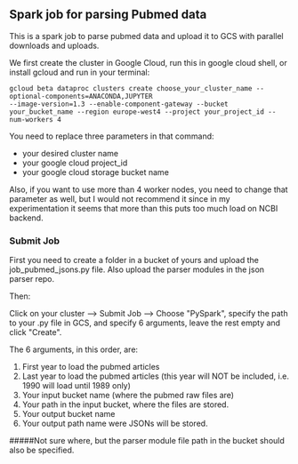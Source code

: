 ## Spark job for parsing Pubmed data
This is a spark job to parse pubmed data and upload it to GCS with parallel downloads and uploads.

We first create the cluster in Google Cloud, run this in google cloud shell, 
or install gcloud and run in your terminal:

```
gcloud beta dataproc clusters create choose_your_cluster_name --optional-components=ANACONDA,JUPYTER 
--image-version=1.3 --enable-component-gateway --bucket your_bucket_name --region europe-west4 --project your_project_id --num-workers 4
```

You need to replace three parameters in that command: 
- your desired cluster name
- your google cloud project_id
- your google cloud storage bucket name

Also, if you want to use more than 4 worker nodes, you need to change that parameter as well, but I would not recommend it since in my experimentation it seems that more than this puts too much load on NCBI backend.


### Submit Job

First you need to create a folder in a bucket of yours and upload the job_pubmed_jsons.py file. 
Also upload the parser modules in the json parser repo.

Then:

Click on your cluster --> Submit Job --> Choose "PySpark", specify the path to your .py file in GCS, and specify 6 arguments,
leave the rest empty and click "Create".

The 6 arguments, in this order, are:
1. First year to load the pubmed articles
1. Last year to load the pubmed articles (this year will NOT be included, i.e. 1990 will load until 1989 only)
1. Your input bucket name (where the pubmed raw files are)
1. Your path in the input bucket, where the files are stored.
1. Your output bucket name
1. Your output path name were JSONs will be stored.

#####Not sure where, but the parser module file path in the bucket should also be specified.

